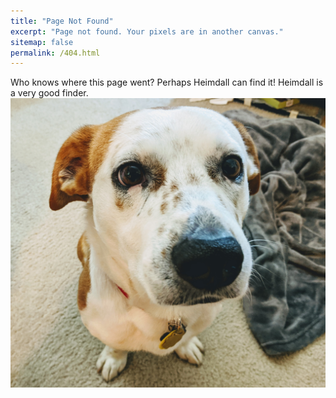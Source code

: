 ```yaml
---
title: "Page Not Found"
excerpt: "Page not found. Your pixels are in another canvas."
sitemap: false
permalink: /404.html
---
```


Who knows where this page went? Perhaps Heimdall can find it! Heimdall is a very good finder.
![Heimdall](../images/Heimdall.jpg)

<script type="text/javascript">
  var GOOG_FIXURL_LANG = 'en';
  var GOOG_FIXURL_SITE = '{{ site.url }}'
</script>
<script type="text/javascript"
  src="//linkhelp.clients.google.com/tbproxy/lh/wm/fixurl.js">
</script>
